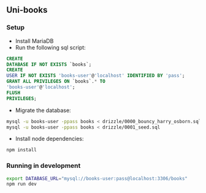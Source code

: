 ## Uni-books

### Setup

- Install MariaDB
- Run the following sql script:

```sql
CREATE
DATABASE IF NOT EXISTS `books`;
CREATE
USER IF NOT EXISTS 'books-user'@'localhost' IDENTIFIED BY 'pass';
GRANT ALL PRIVILEGES ON `books`.* TO
'books-user'@'localhost';
FLUSH
PRIVILEGES;
```

- Migrate the database:

```bash
mysql -u books-user -ppass books < drizzle/0000_bouncy_harry_osborn.sql
mysql -u books-user -ppass books < drizzle/0001_seed.sql
```

- Install node dependencies:

```bash
npm install
```

### Running in development

```bash
export DATABASE_URL="mysql://books-user:pass@localhost:3306/books"
npm run dev
```
